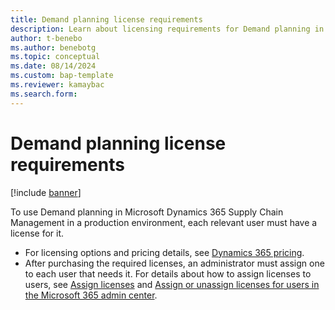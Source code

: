 ```yaml
---
title: Demand planning license requirements
description: Learn about licensing requirements for Demand planning in Microsoft Dynamics 365 Supply Chain Management.
author: t-benebo
ms.author: benebotg
ms.topic: conceptual
ms.date: 08/14/2024
ms.custom: bap-template
ms.reviewer: kamaybac
ms.search.form:
---
```


# Demand planning license requirements

[!include [banner](../includes/banner.md)]

To use Demand planning in Microsoft Dynamics 365 Supply Chain Management in a production environment, each relevant user must have a license for it.

- For licensing options and pricing details, see [Dynamics 365 pricing](https://dynamics.microsoft.com/pricing/).
- After purchasing the required licenses, an administrator must assign one to each user that needs it. For details about how to assign licenses to users, see [Assign licenses](/power-platform/admin/assign-licenses) and [Assign or unassign licenses for users in the Microsoft 365 admin center](/microsoft-365/admin/manage/assign-licenses-to-users).
